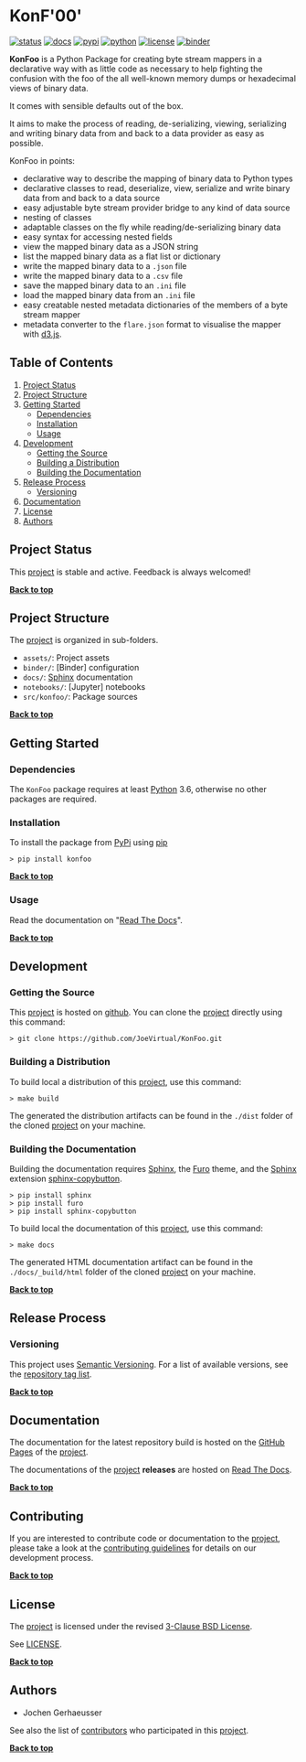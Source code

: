 # KonF'00'

[![status](https://img.shields.io/pypi/status/KonFoo.svg)](https://pypi.org/project/konfoo)
[![docs](https://readthedocs.org/projects/KonFoo/badge/?version=latest)](https://konfoo.readthedocs.io)
[![pypi](https://img.shields.io/pypi/v/KonFoo.svg)](https://pypi.org/project/KonFoo)
[![python](https://img.shields.io/pypi/pyversions/KonFoo.svg)](https://docs.python.org/3/)
[![license](https://img.shields.io/pypi/l/KonFoo.svg)](https://github.com/JoeVirtual/KonFoo/blob/master/LICENSE)
[![binder](https://mybinder.org/badge_logo.svg)](https://mybinder.org/v2/gh/JoeVirtual/KonFoo/master?labpath=notebooks)

**KonFoo** is a Python Package for creating byte stream mappers in a declarative
way with as little code as necessary to help fighting the confusion with the
foo of the all well-known memory dumps or hexadecimal views of binary data.

It comes with sensible defaults out of the box.

It aims to make the process of reading, de-serializing, viewing, serializing
and writing binary data from and back to a data provider as easy as possible.

KonFoo in points:

* declarative way to describe the mapping of binary data to Python types
* declarative classes to read, deserialize, view, serialize and write binary
  data from and back to a data source
* easy adjustable byte stream provider bridge to any kind of data source
* nesting of classes
* adaptable classes on the fly while reading/de-serializing binary data
* easy syntax for accessing nested fields
* view the mapped binary data as a JSON string
* list the mapped binary data as a flat list or dictionary
* write the mapped binary data to a `.json` file
* write the mapped binary data to a `.csv` file
* save the mapped binary data to an `.ini` file
* load the mapped binary data from an `.ini` file
* easy creatable nested metadata dictionaries of the members of a byte stream
  mapper
* metadata converter to the `flare.json` format to visualise the mapper with
  [d3.js](https://d3js.org).

## Table of Contents
[Back to top]: #table-of-contents

1. [Project Status](#project-status)
2. [Project Structure](#project-structure)
3. [Getting Started](#getting-started)
	- [Dependencies](#dependencies)
	- [Installation](#installation)
	- [Usage](#usage)
4. [Development](#development)
	- [Getting the Source](#getting-the-source)
	- [Building a Distribution](#building-a-distribution)
	- [Building the Documentation](#building-the-documentation)
5. [Release Process](#release-process)
	- [Versioning](#versioning)
6. [Documentation](#documentation)
7. [License](#license)
8. [Authors](#authors)

## Project Status

This [project] is stable and active. Feedback is always welcomed!

**[Back to top](#table-of-contents)**

## Project Structure

The [project] is organized in sub-folders.

- `assets/`: Project assets
- `binder/`: [Binder] configuration
- `docs/`: [Sphinx] documentation
- `notebooks/`: [Jupyter] notebooks
- `src/konfoo/`: Package sources

**[Back to top](#table-of-contents)**

## Getting Started

### Dependencies

The `KonFoo` package requires at least [Python] 3.6, otherwise no other packages
are required.

### Installation

To install the package from [PyPi] using [pip]

```shell
> pip install konfoo
```

**[Back to top](#table-of-contents)**

### Usage

Read the documentation on "[Read The Docs]".

**[Back to top](#table-of-contents)**

## Development

### Getting the Source

This [project] is hosted on [github].
You can clone the [project]  directly using this command:

```shell
> git clone https://github.com/JoeVirtual/KonFoo.git
```

### Building a Distribution

To build local a distribution of this [project], use this command:

```shell
> make build
```

The generated the distribution artifacts can be found in the `./dist` folder
of the cloned [project] on your machine.

### Building the Documentation

Building the documentation requires [Sphinx], the [Furo] theme, and the
[Sphinx] extension [sphinx-copybutton].

```shell
> pip install sphinx
> pip install furo
> pip install sphinx-copybutton
```

To build local the documentation of this [project], use this command:

```shell
> make docs
```

The generated HTML documentation artifact can be found in the
`./docs/_build/html` folder of the cloned [project] on your machine.

**[Back to top](#table-of-contents)**

## Release Process

### Versioning

This project uses [Semantic Versioning].
For a list of available versions, see the [repository tag list].

**[Back to top](#table-of-contents)**

## Documentation

The documentation for the latest repository build is hosted on the
[GitHub Pages] of the [project].

The documentations of the [project] **releases** are hosted on [Read The Docs].

**[Back to top](#table-of-contents)**

## Contributing

If you are interested to contribute code or documentation to the [project],
please take a look at the [contributing guidelines](CONTRIBUTING.md) for details
on our development process.

**[Back to top](#table-of-contents)**

## License

The [project] is licensed under the revised [3-Clause BSD License].

See [LICENSE](LICENSE).

**[Back to top](#table-of-contents)**

## Authors

* Jochen Gerhaeusser

See also the list of [contributors] who participated in this [project].

**[Back to top](#table-of-contents)**

[Semantic Versioning]: https://semver.org
[3-Clause BSD License]: https://opensource.org/licenses/BSD-3-Clause
[Python]: https://www.python.org
[PyPi]: https://pypi.org
[pip]: https://pip.pypa.io
[Sphinx]: https://pypi.org/project/sphinx
[Furo]: https://pypi.org/project/furo
[sphinx-copybutton]: https://pypi.org/project/sphinx-copybutton
[github]: https://github.com
[project]: https://github.com/JoeVirtual/KonFoo
[repository tag list]: https://github.com/JoeVirtual/KonFoo/releases
[contributors]: https://github.com/JoeVirtual/KonFoo/graphs/contributors
[GitHub Pages]: https://signalytics.gitlab.io/signalyzer
[Read The Docs]: https://konfoo.readthedocs.io
